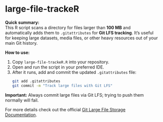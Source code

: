 # large-file-trackeR

**Quick summary:**  
This R script scans a directory for files larger than **100 MB** and automatically adds them to `.gitattributes` for **Git LFS tracking**. It’s useful for keeping large datasets, media files, or other heavy resources out of your main Git history.

**How to use:**  
1. Copy `large-file-trackeR.R` into your repository.  
2. Open and run the script in your preferred IDE.  
3. After it runs, add and commit the updated `.gitattributes` file:
   ```bash
   git add .gitattributes
   git commit -m "Track large files with Git LFS"
   ```

**Important:** Always commit large files via Git LFS; trying to push them normally will fail.

For more details check out the official [Git Large File Storage Documentation](https://git-lfs.com/).

